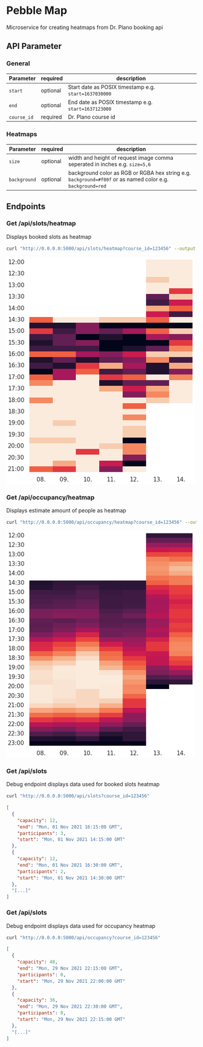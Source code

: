 # Pebble Map

Microservice for creating heatmaps from Dr. Plano booking api

## API Parameter

### General

| Parameter    | required   | description |
|--------------|------------|-------------|
| `start`      | optional   | Start date as POSIX timestamp e.g. `start=1637030000` |
| `end`        | optional   | End date as POSIX timestamp e.g. `start=1637123000`        |
| `course_id`  | required   | Dr. Plano course id        |

### Heatmaps

| Parameter    | required   | description |
|--------------|------------|-------------|
| `size`       | optional   | width and height of request image comma seperated in inches e.g. `size=5,6`  |
| `background` | optional   | background color as RGB or RGBA hex string e.g. `background=#f00f` or as named color e.g. `background=red`|

## Endpoints

### Get /api/slots/heatmap

Displays booked slots as heatmap

```bash
curl "http://0.0.0.0:5000/api/slots/heatmap?course_id=123456" --output heatmap.png
```

![Slots](img/heatmap-week-slots.png)

### Get /api/occupancy/heatmap

Displays estimate amount of people as heatmap

```bash
curl "http://0.0.0.0:5000/api/occupancy/heatmap?course_id=123456" --output heatmap.png
```

![Slots](img/heatmap-week-occupancy.png)

### Get /api/slots

Debug endpoint displays data used for booked slots heatmap

```bash
curl "http://0.0.0.0:5000/api/slots?course_id=123456"
```

```json
[
  {
    "capacity": 12,
    "end": "Mon, 01 Nov 2021 16:15:00 GMT",
    "participants": 3,
    "start": "Mon, 01 Nov 2021 14:15:00 GMT"
  },
  {
    "capacity": 12,
    "end": "Mon, 01 Nov 2021 16:30:00 GMT",
    "participants": 2,
    "start": "Mon, 01 Nov 2021 14:30:00 GMT"
  },
  "[...]"
]
```

### Get /api/slots

Debug endpoint displays data used for occupancy heatmap

```bash
curl "http://0.0.0.0:5000/api/occupancy?course_id=123456"
```

```json
[
  {
    "capacity": 48,
    "end": "Mon, 29 Nov 2021 22:15:00 GMT",
    "participants": 0,
    "start": "Mon, 29 Nov 2021 22:00:00 GMT"
  },
  {
    "capacity": 36,
    "end": "Mon, 29 Nov 2021 22:30:00 GMT",
    "participants": 0,
    "start": "Mon, 29 Nov 2021 22:15:00 GMT"
  },
  "[...]"
]
```